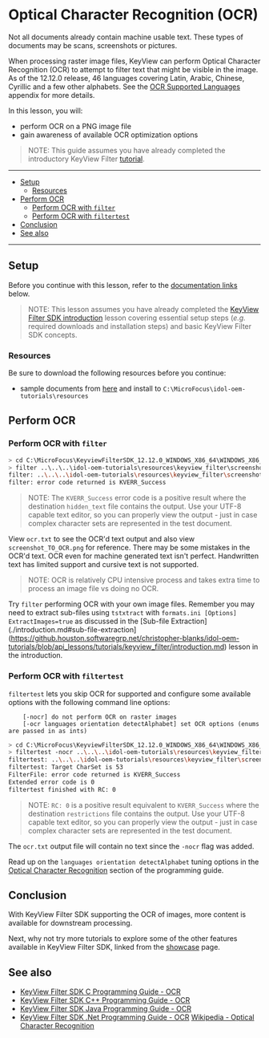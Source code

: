 # Optical Character Recognition (OCR)

Not all documents already contain machine usable text. These types of documents may be scans, screenshots or pictures.

When processing raster image files, KeyView can perform Optical Character Recognition (OCR) to attempt to filter text that might be visible in the image. As of the 12.12.0 release, 46 languages covering Latin, Arabic, Chinese, Cyrillic and a few other alphabets.  See the [OCR Supported Languages](https://www.microfocus.com/documentation/idol/IDOL_12_12/KeyviewFilterSDK_12.12_Documentation/Guides/html/c-programming/index.html#Shared/_KV_OCR_Supported_Languages.htm) appendix for more details.

In this lesson, you will:
- perform OCR on a PNG image file
- gain awareness of available OCR optimization options

> NOTE: This guide assumes you have already completed the introductory KeyView Filter [tutorial](./introduction.md#keyview-filter-sdk-introduction).

---

- [Setup](#setup)
  - [Resources](#resources)
- [Perform OCR](#perform-ocr)
  - [Perform OCR with `filter`](#perform-ocr-with-filter)
  - [Perform OCR with `filtertest`](#perform-ocr-with-filtertest)
- [Conclusion](#conclusion)
- [See also](#see-also)
  
---

## Setup

Before you continue with this lesson, refer to the [documentation links](#see-also) below.

> NOTE: This lesson assumes you have already completed the [KeyView Filter SDK introduction](../keyview_filter/introduction.md#keyview-sdk-introduction) lesson covering essential setup steps (*e.g.* required downloads and installation steps) and basic KeyView Filter SDK concepts.

### Resources

Be sure to download the following resources before you continue:
- sample documents from [here](../../resources/keyview_filter/) and install to `C:\MicroFocus\idol-oem-tutorials\resources`

## Perform OCR

### Perform OCR with `filter`

```sh
> cd C:\MicroFocus\KeyviewFilterSDK_12.12.0_WINDOWS_X86_64\WINDOWS_X86_64\bin
> filter ..\..\..\idol-oem-tutorials\resources\keyview_filter\screenshot_TO_OCR.png ocr.txt
filter: ..\..\..\idol-oem-tutorials\resources\keyview_filter\screenshot_TO_OCR.png to ocr.txt
filter: error code returned is KVERR_Success
```

> NOTE: The `KVERR_Success` error code is a positive result where the destination `hidden_text` file contains the output.  Use your UTF-8 capable text editor, so you can properly view the output - just in case complex character sets are represented in the test document.

View `ocr.txt` to see the OCR'd text output and also view `screenshot_TO_OCR.png` for reference. There may be some mistakes in the OCR'd text. OCR even for machine generated text isn't perfect.  Handwritten text has limited support and cursive text is not supported.

> NOTE: OCR is relatively CPU intensive process and takes extra time to process an image file vs doing no OCR.

Try `filter` performing OCR with your own image files.  Remember you may need to extract sub-files using `tstxtract` with `formats.ini [Options] ExtractImages=true` as discussed in the [Sub-file Extraction](./introduction.md#sub-file-extraction](https://github.houston.softwaregrp.net/christopher-blanks/idol-oem-tutorials/blob/api_lessons/tutorials/keyview_filter/introduction.md) lesson in the introduction.

### Perform OCR with `filtertest`

`filtertest` lets you skip OCR for supported and configure some available options with the following command line options:
```
    [-nocr] do not perform OCR on raster images
    [-ocr languages orientation detectAlphabet] set OCR options (enums are passed in as ints)
```

```sh
> cd C:\MicroFocus\KeyviewFilterSDK_12.12.0_WINDOWS_X86_64\WINDOWS_X86_64\bin
> filtertest -nocr ..\..\..\idol-oem-tutorials\resources\keyview_filter\screenshot_TO_OCR.png ocr.txt
filtertest: ..\..\..\idol-oem-tutorials\resources\keyview_filter\screenshot_TO_OCR.png to ocr.txt
filtertest: Target CharSet is 53
FilterFile: error code returned is KVERR_Success
Extended error code is 0
filtertest finished with RC: 0
```

> NOTE: `RC: 0` is a positive result equivalent to `KVERR_Success` where the destination `restrictions` file contains the output. Use your UTF-8 capable text editor, so you can properly view the output - just in case complex character sets are represented in the test document.

The `ocr.txt` output file will contain no text since the `-nocr` flag was added.

Read up on the `languages orientation detectAlphabet` tuning options in the [Optical Character Recognition](https://www.microfocus.com/documentation/idol/IDOL_12_12/KeyviewFilterSDK_12.12_Documentation/Guides/html/c-programming/index.html#filter_shared/OCR.htm) section of the programming guide.

## Conclusion

With KeyView Filter SDK supporting the OCR of images, more content is available for downstream processing.

Next, why not try more tutorials to explore some of the other features available in KeyView Filter SDK, linked from the [showcase](./README.md) page.

## See also

- [KeyView Filter SDK C Programming Guide - OCR](https://www.microfocus.com/documentation/idol/IDOL_12_12/KeyviewFilterSDK_12.12_Documentation/Guides/html/c-programming/index.html#filter_shared/OCR.htm)
- [KeyView Filter SDK C++ Programming Guide - OCR](https://www.microfocus.com/documentation/idol/IDOL_12_12/KeyviewFilterSDK_12.12_Documentation/Guides/html/cpp-programming/index.html#filter_shared/Optical_Character_Recognition.htm)
- [KeyView Filter SDK Java Programming Guide - OCR](https://www.microfocus.com/documentation/idol/IDOL_12_12/KeyviewFilterSDK_12.12_Documentation/Guides/html/java-programming/index.html#filter_shared/OCR.htm)
- [KeyView Filter SDK .Net Programming Guide - OCR](https://www.microfocus.com/documentation/idol/IDOL_12_12/KeyviewFilterSDK_12.12_Documentation/Guides/html/dotnet-programming/index.html#filter_shared/Optical_Character_Recognition.htm)
[Wikipedia - Optical Character Recognition](https://en.wikipedia.org/wiki/Optical_character_recognition)

